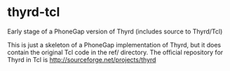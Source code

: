 # thyrd-tcl
Early stage of a PhoneGap version of Thyrd (includes source to Thyrd/Tcl)

This is just a skeleton of a PhoneGap implementation of Thyrd, but it does contain the original Tcl code in the ref/ directory. 
The official repository for Thyrd in Tcl is http://sourceforge.net/projects/thyrd
